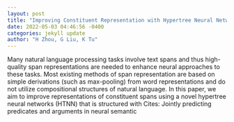 ```yaml
--- 
layout: post 
title: "Improving Constituent Representation with Hypertree Neural Networks" 
date: 2022-05-03 04:46:56 -0400 
categories: jekyll update 
author: "H Zhou, G Liu, K Tu" 
--- 
```

Many natural language processing tasks involve text spans and thus high-quality span representations are needed to enhance neural approaches to these tasks. Most existing methods of span representation are based on simple derivations (such as max-pooling) from word representations and do not utilize compositional structures of natural language. In this paper, we aim to improve representations of constituent spans using a novel hypertree neural networks (HTNN) that is structured with Cites: Jointly predicting predicates and arguments in neural semantic